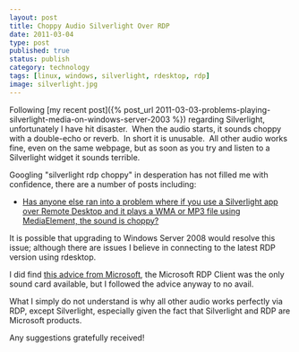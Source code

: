 ```yaml
--- 
layout: post 
title: Choppy Audio Silverlight Over RDP
date: 2011-03-04
type: post 
published: true 
status: publish
category: technology
tags: [linux, windows, silverlight, rdesktop, rdp]
image: silverlight.jpg
---
```


Following [my recent post]({% post_url 2011-03-03-problems-playing-silverlight-media-on-windows-server-2003 %})
regarding Silverlight, unfortunately I have hit disaster.  When the
audio starts, it sounds choppy with a double-echo or reverb.  In short
it is unusable.  All other audio works fine, even on the same webpage,
but as soon as you try and listen to a Silverlight widget it sounds
terrible.

<!--more-->

Googling "silverlight rdp choppy" in desperation has not filled me with
confidence, there are a number of posts including:

  * [Has anyone else ran into a problem where if you use a Silverlight app over Remote Desktop and it plays a WMA or MP3 file using MediaElement, the sound is choppy?](http://forums.silverlight.net/forums/p/94280/303052.aspx)

It is possible that upgrading to Windows Server 2008 would resolve this
issue; although there are issues I believe in connecting to the latest
RDP version using rdesktop.

I did find [this advice from Microsoft](http://social.technet.microsoft.com/Forums/en-US/winserverhyperv/thread/1e7a9764-e220-4693-a4ac-d7f4e811283b),
the Microsoft RDP Client was the only sound card available, but I
followed the advice anyway to no avail.

What I simply do not understand is why all other audio works perfectly
via RDP, except Silverlight, especially given the fact that Silverlight
and RDP are Microsoft products.

Any suggestions gratefully received!

